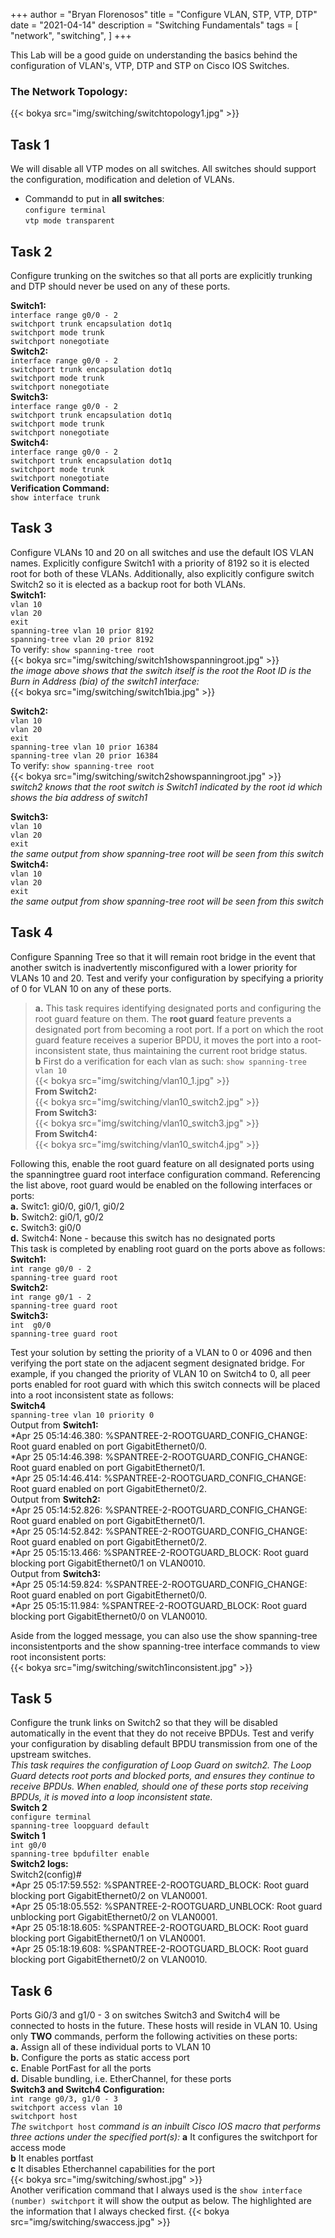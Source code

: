 +++
author = "Bryan Florenosos"
title = "Configure VLAN, STP, VTP, DTP"
date = "2021-04-14"
description = "Switching Fundamentals"
tags = [
    "network",
    "switching",
]
+++

This Lab will be a good guide on understanding the basics behind the configuration of VLAN's, VTP, DTP and STP on Cisco IOS Switches.  

### The Network Topology:  
{{< bokya src="img/switching/switchtopology1.jpg" >}}
  
## Task 1  
We will disable all VTP modes on all switches. All switches should support the configuration,
modification and deletion of VLANs.  
* Commandd to put in **all switches**:  
`configure terminal`  
`vtp mode transparent`  
  

## Task 2  
Configure trunking on the switches so that all ports are explicitly trunking and DTP
should never be used on any of these ports.  

**Switch1:**  
 `interface range g0/0 - 2`  
 `switchport trunk encapsulation dot1q`  
 `switchport mode trunk`  
 `switchport nonegotiate`  
**Switch2:**  
 `interface range g0/0 - 2`  
 `switchport trunk encapsulation dot1q`  
 `switchport mode trunk`  
 `switchport nonegotiate`  
 **Switch3:**  
 `interface range g0/0 - 2`  
 `switchport trunk encapsulation dot1q`  
 `switchport mode trunk`  
 `switchport nonegotiate`  
 **Switch4:**  
 `interface range g0/0 - 2`  
 `switchport trunk encapsulation dot1q`  
 `switchport mode trunk`  
 `switchport nonegotiate`  
**Verification Command:**  
`show interface trunk`  
  
## Task 3   
Configure VLANs 10 and 20 on all switches and use the default IOS VLAN names. Explicitly configure Switch1 with a priority of 8192 so it is elected root for both of these VLANs. Additionally, also explicitly configure switch Switch2 so it is elected as a backup root for both VLANs.  
**Switch1:**  
`vlan 10`  
`vlan 20`  
`exit`  
`spanning-tree vlan 10 prior 8192`  
`spanning-tree vlan 20 prior 8192`  
To verify: `show spanning-tree root`  
{{< bokya src="img/switching/switch1showspanningroot.jpg" >}}    
*the image above shows that the switch itself is the root the Root ID is the Burn in Address (bia) of the switch1 interface:*    
{{< bokya src="img/switching/switch1bia.jpg" >}}    
  
**Switch2:**  
`vlan 10`  
`vlan 20`  
`exit`  
`spanning-tree vlan 10 prior 16384`  
`spanning-tree vlan 20 prior 16384`  
To verify: `show spanning-tree root`  
{{< bokya src="img/switching/switch2showspanningroot.jpg" >}}  
*switch2 knows that the root switch is Switch1 indicated by the root id which shows the bia address of switch1*  
  
**Switch3:**  
`vlan 10`  
`vlan 20`  
`exit`  
*the same output from show spanning-tree root will be seen from this switch*  
**Switch4:**  
`vlan 10`  
`vlan 20`  
`exit`  
*the same output from show spanning-tree root will be seen from this switch*  
  
## Task 4  
Configure Spanning Tree so that it will remain root bridge in the event that another switch is inadvertently misconfigured with a lower priority for VLANs 10 and 20. Test and verify your configuration by specifying a priority of 0 for VLAN 10 on any of these ports.  
> **a.** This task requires identifying designated ports and configuring the root guard feature on them. The **root guard** feature prevents a designated port from becoming a root port. If a port on which the root guard feature receives a superior BPDU, it moves the port into a root-inconsistent state, thus maintaining the current root bridge status.  
> **b** First do a verification for each vlan as such: `show spanning-tree vlan 10`  
{{< bokya src="img/switching/vlan10_1.jpg" >}}  
**From Switch2:**  
{{< bokya src="img/switching/vlan10_switch2.jpg" >}}  
**From Switch3:**  
{{< bokya src="img/switching/vlan10_switch3.jpg" >}}  
**From Switch4:**  
{{< bokya src="img/switching/vlan10_switch4.jpg" >}}  
  
Following this, enable the root guard feature on all designated ports using the spanningtree
guard root interface configuration command. Referencing the list above, root guard
would be enabled on the following interfaces or ports:  
**a.** Switc1: gi0/0, gi0/1, gi0/2  
**b.** Switch2: gi0/1, g0/2    
**c.** Switch3: gi0/0  
**d.** Switch4: None - because this switch has no designated ports  
This task is completed by enabling root guard on the ports above as follows:  
**Switch1:**  
`int range g0/0 - 2`  
`spanning-tree guard root`  
**Switch2:**  
`int range g0/1 - 2`  
`spanning-tree guard root`  
**Switch3:**  
`int  g0/0`  
`spanning-tree guard root`  
  
Test your solution by setting the priority of a VLAN to 0 or 4096 and then verifying the port state on the adjacent segment designated bridge. For example, if you changed the priority of VLAN 10 on Switch4 to 0, all peer ports enabled for root guard with which this switch connects will be placed into a root inconsistent state as follows:  
**Switch4**  
`spanning-tree vlan 10 priority 0`  
Output from **Switch1:**  
*Apr 25 05:14:46.380: %SPANTREE-2-ROOTGUARD_CONFIG_CHANGE: Root guard enabled on port GigabitEthernet0/0.  
*Apr 25 05:14:46.398: %SPANTREE-2-ROOTGUARD_CONFIG_CHANGE: Root guard enabled on port GigabitEthernet0/1.  
*Apr 25 05:14:46.414: %SPANTREE-2-ROOTGUARD_CONFIG_CHANGE: Root guard enabled on port GigabitEthernet0/2.  
Output from **Switch2:**  
*Apr 25 05:14:52.826: %SPANTREE-2-ROOTGUARD_CONFIG_CHANGE: Root guard enabled on port GigabitEthernet0/1.  
*Apr 25 05:14:52.842: %SPANTREE-2-ROOTGUARD_CONFIG_CHANGE: Root guard enabled on port GigabitEthernet0/2.  
*Apr 25 05:15:13.466: %SPANTREE-2-ROOTGUARD_BLOCK: Root guard blocking port GigabitEthernet0/1 on VLAN0010.  
Output from **Switch3:**  
*Apr 25 05:14:59.824: %SPANTREE-2-ROOTGUARD_CONFIG_CHANGE: Root guard enabled on port GigabitEthernet0/0.  
*Apr 25 05:15:11.984: %SPANTREE-2-ROOTGUARD_BLOCK: Root guard blocking port GigabitEthernet0/0 on VLAN0010.  

Aside from the logged message, you can also use the show spanning-tree inconsistentports and the show spanning-tree interface commands to view root inconsistent ports:  
{{< bokya src="img/switching/switch1inconsistent.jpg" >}}  
  
## Task 5   
Configure the trunk links on  Switch2 so that they will be disabled automatically in the event that they do not receive BPDUs. Test and verify your configuration by disabling default BPDU transmission from one of the upstream switches.  
*This task requires the configuration of Loop Guard on switch2. The Loop Guard detects root ports and blocked ports, and ensures they continue to receive BPDUs. When enabled, should one of these ports stop receiving BPDUs, it is moved into a loop inconsistent state.*  
**Switch 2**  
`configure terminal`  
`spanning-tree loopguard default`  
**Switch 1**  
`int g0/0`  
`spanning-tree bpdufilter enable`  
**Switch2 logs:**  
Switch2(config)#  
*Apr 25 05:17:59.552: %SPANTREE-2-ROOTGUARD_BLOCK: Root guard blocking port GigabitEthernet0/2 on VLAN0001.  
*Apr 25 05:18:05.552: %SPANTREE-2-ROOTGUARD_UNBLOCK: Root guard unblocking port GigabitEthernet0/2 on VLAN0001.  
*Apr 25 05:18:18.605: %SPANTREE-2-ROOTGUARD_BLOCK: Root guard blocking port GigabitEthernet0/1 on VLAN0001.  
*Apr 25 05:18:19.608: %SPANTREE-2-ROOTGUARD_BLOCK: Root guard blocking port GigabitEthernet0/2 on VLAN0010.  

## Task 6  
Ports Gi0/3 and g1/0 - 3 on switches Switch3 and Switch4 will be connected to hosts in the future. These hosts will reside in VLAN 10. Using only **TWO** commands, perform the following activities on these ports:  
**a.** Assign all of these individual ports to VLAN 10  
**b.** Configure the ports as static access port  
**c.** Enable PortFast for all the ports  
**d.** Disable bundling, i.e. EtherChannel, for these ports  
**Switch3 and Switch4 Configuration:**  
`int range g0/3, g1/0 - 3`  
`switchport access vlan 10`  
`switchport host`  
*The* `switchport host` *command is an inbuilt Cisco IOS macro that performs three actions under the specified port(s):*
**a** It configures the switchport for access mode  
**b** It enables portfast  
**c** It disables Etherchannel capabilities for the port  
{{< bokya src="img/switching/swhost.jpg" >}}  
Another verification command that I always used is the `show interface (number) switchport` it will show the output as below. The highlighted are the information that I always checked first.
{{< bokya src="img/switching/swaccess.jpg" >}}  




